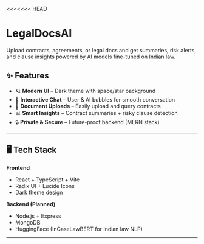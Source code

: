 <<<<<<< HEAD
# LegalDocsAI
Upload contracts, agreements, or legal docs and get summaries, risk alerts, and clause insights powered by AI models fine-tuned on Indian law.



## ✨ Features
- 🪐 **Modern UI** – Dark theme with space/star background  
- 💬 **Interactive Chat** – User & AI bubbles for smooth conversation  
- 📂 **Document Uploads** – Easily upload and query contracts  
- 📊 **Smart Insights** – Contract summaries + risky clause detection  
- 🔒 **Private & Secure** – Future-proof backend (MERN stack)  

---

## 🖥️ Tech Stack

**Frontend**
- React + TypeScript + Vite  
- Radix UI + Lucide Icons  
- Dark theme design  

**Backend (Planned)**
- Node.js + Express  
- MongoDB  
- HuggingFace (InCaseLawBERT for Indian law NLP)  

---

